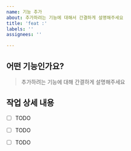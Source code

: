 ```yaml
---
name: 기능 추가
about: 추가하려는 기능에 대해서 간결하게 설명해주세요
title: 'feat :'
labels: ''
assignees: ''

---
```


## 어떤 기능인가요?

> 추가하려는 기능에 대해 간결하게 설명해주세요

## 작업 상세 내용

- [ ] TODO
- [ ] TODO
- [ ] TODO


